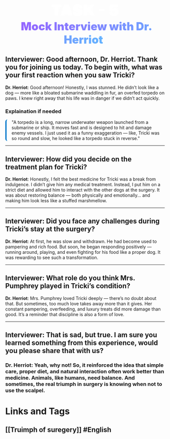 <div style = "text-align: center;"><span style = "animation: fadeInUp 0.7s ease-in-out; font-weight: bold;"><span style="text-shadow: 0 0 13px rgb(255,255,255), 0 0 2px rgb(255,255,255); font-size: 50; font-weight: 1000; padding: 3px; padding-right: 10px; padding-left: 10px; border-radius: 7px; color: rgb(255,255,255);">TASK - 5</span></span></div>
<div style = "text-align: center;"><span style = "animation: fadeInUp 0.7s ease-in-out; font-weight: bold;"><span style="background: linear-gradient(to right, rgb(150,100,255), rgb(100, 180, 255)); -webkit-background-clip: text; -webkit-text-fill-color: transparent; font-size: 35; font-weight: 1000; padding: 3px; padding-right: 10px; padding-left: 10px; border-radius: 7px; ">Mock Interview with Dr. Herriot</span></span></div>

## **Interviewer**: Good afternoon, Dr. Herriot. Thank you for joining us today. To begin with, what was your first reaction when you saw Tricki?

**Dr. Herriot**: Good afternoon! Honestly, I was stunned. He didn’t look like a dog — more like a bloated submarine waddling in fur, an overfed torpedo on paws. I knew right away that his life was in danger if we didn’t act quickly.
### Explaination if needed
<div style = "border-left: 4px solid #007acc; padding-left: 1rem; border-radius: 7px;">"A torpedo is a long, narrow underwater weapon launched from a submarine or ship. It moves fast and is designed to hit and damage enemy vessels. I just used it as a funny exaggeration — like, Tricki was so round and slow, he looked like a torpedo stuck in reverse."</div>

---

## **Interviewer**: How did you decide on the treatment plan for Tricki?

**Dr. Herriot**: Honestly, I felt the best medicine for Tricki was a break from indulgence. I didn’t give him any medical treatment. Instead, I put him on a strict diet and allowed him to interact with the other dogs at the surgery. It was about restoring balance — both physically and emotionally... and making him look less like a stuffed marshmellow.

---

## **Interviewer**: Did you face any challenges during Tricki’s stay at the surgery?

**Dr. Herriot**: At first, he was slow and withdrawn. He had become used to pampering and rich food. But soon, he began responding positively — running around, playing, and even fighting for his food like a proper dog. It was rewarding to see such a transformation.

---

## **Interviewer**: What role do you think Mrs. Pumphrey played in Tricki’s condition?

**Dr. Herriot**: Mrs. Pumphrey loved Tricki deeply — there’s no doubt about that. But sometimes, too much love takes away more than it gives. Her constant pampering, overfeeding, and luxury treats did more damage than good. It’s a reminder that discipline is also a form of love.

---

## **Interviewer**: That is sad, but true. I am sure you learned something from this experience, would you please share that with us?

### **Dr. Herriot**: Yeah, why not! So, it reinforced the idea that simple care, proper diet, and natural interaction often work better than medicine. Animals, like humans, need balance. And sometimes, the real triumph in surgery is knowing when **not** to use the scalpel.

# Links and Tags
## [[Truimph of suregery]] #English
